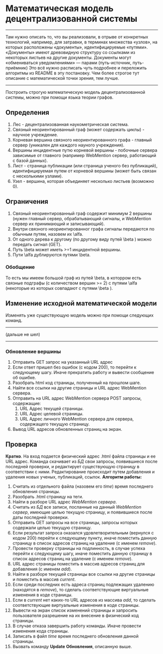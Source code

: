 # Математическая модель децентрализованной системы
___
Там нужно описать то, что вы реализовали, в отрыве от конкретных технологий, например, для затравки, в терминах множества «узлов», на которых расположены «документы», идентифицируемые «путями». «Документы» имеют древовидную структуру со ссылками из некоторых листьев на другие документы. Документы могут «обмениваться уведомлениями» — парами (путь-источник, путь-приёмник) Это всё нужно расписать чуть подробнее и переложить алгоритмы из README в эту постановку. Чем более строгое тут описание с математической точки зрения, тем лучше.
___
Построить строгую математическую модель децентрализованной системы, можно при помощи языка теории графов.
## Определения
1. Лес - децентрализованная наукометрическая система.
1. Связный неориентированный граф (может содержать циклы) - научное учреждение.
1. Корневая вершина связного неориентированного графа - главный сервер (уникален для каждого науного учреждения).
1. Вершины инцидентные путю корневой вершины - побочные сервера зависимые от главного (например WebMention сервер, работающий с базой данных).
1. Лист - страница публикации (или страница ученого без публикаций), идентифицируемая путем от корневой вершины (может быть связан с несколькими узлами).
1. Узел - вершина, которая объединяет несколько листьев (возможно 0).

## Ограничения
1. Связный неориентированный граф содержит минимум 2 вершины (нужен главный сервер, обрабатывающий сигналы, и WebMention сервер их принимающий и записывающий).
1. Внутри связного неориентированног графа сигналы передаются по обычным путям, назовем их \alfa.
1. От одного дерева к другому (по другому виду путей \beta ) можно передать сигнал (GET).
1. Путь \beta может иметь >=1 инцидентной вершины.
1. Пути \alfa дублируются путями \beta.

### Обобщение

То есть мы имеем большой граф из путей \beta, в которром есть связные подграфы (с количеством вершин >= 2) с путями \alfa (некоторые из которых совпадают с путями \beta ). 

## Изменение исходной математической модели
Изменять уже существующую модель можно при помощи следующих команд.
________________
(дальше не шел)
_________
### Обновление вершины
1. Отправить GET запрос на указанный URL адрес
2. Если ответ пришел без ошибок (с кодом 200), то перейти к следующему шагу. Иначе прекратить работу и вывести сообщение об ошибке.
3. Разобрать html код страницы, полученный на прошлом шаге.
4. Найти все ссылки на другие страницы и URL адрес WebMention сервера.
5. Отправить на URL адрес WebMention сервера POST запросы, содержащие:
    1. URL Адрес текущей страницы.
    2. URL Адрес целевой страницы.
    4. URL Адрес личного  WebMention сервера для сервера, содержащего текущую страницу.
6. Вывод URL адресов обновленных страниц на экран.

## Проверка
__Кратко__. На вход подается физический адрес .html файла страницы и ее URL адрес. Команда скачивает из _БД_ свои запросы, появившиеся после последней проверки, и редактирует существующую страницу в соответствии с ними. Редактирование происходит путем добавления и удаления новых ученых, публикаций, ссылок.
__Алгоритм работы:__
1. Считать из отдельного файла (назовем его _time_) время последнего обновления страницы.
2. Разобрать .html страницу на теги. 
3. Найти в разборе URL адрес _WebMention сервера_.
4. Считать из _БД_ все записи, посланные на данный _WebMention сервер_, имеющие целью текущую страницу, и появившиеся после даты последней проверки.
5. Отправить GET запросы на все страницы, запросы которых содержали целью текущую страницу.
6. Если результат запроса оказался удовлетворительным (вернулся с кодом 200) перейти к следующему пункту, иначе поместить данную страницу в список адресов страниц на удаление (с именем _remove_).
7. Провести проверку страницы на подлинность, в случае успеха перейти к следующему шагу, иначе поместить данную страницу в список адресов страниц на удаление (с именем _remove_).
8. URL адрес страницы поместить в массив адресов страниц для добавления (с именем _add_).
9. Найти в разборе текущей страницы все ссылки на другие страницы и поместить в массив _current_.
10. Если среди последних есть адреса страниц подлежащих удалению (находятся в _remove_), то сделать соответствующие виртуальные изменения в коде страницы.
11. Если в _current_ нет каких-то URL адресов из массива _add_, то сделать соответствующие виртуальные изменения в коде страницы.
12. Вывести на экран список изменений страницы и запросить пользователя разрешение на их внесение в физический код страницы.
13. В случае отказа завершить работу команды. Иначе провести изменения кода страницы.
14. Записать в файл _time_ время последнего обновления данной страницы.
15. Вызвать команду __Update__ __Обновления__, описанную выше.